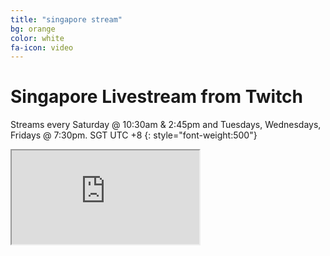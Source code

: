 ```yaml
---
title: "singapore stream"
bg: orange
color: white
fa-icon: video
---
```


# Singapore Livestream from Twitch

Streams every Saturday @ 10:30am & 2:45pm and Tuesdays, Wednesdays, Fridays @ 7:30pm. SGT UTC +8
{: style="font-weight:500"}

<div class="icontain">
  <iframe
    src="https://player.twitch.tv/?channel=tjcadam"
    allowfullscreen>
  </iframe>
</div>

